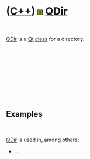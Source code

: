 



 

 

 

 

 

([C++](Cpp.htm)) ![Qt](PicQt.png) [QDir](CppQDir.htm)
=====================================================

 

[QDir](CppQDir.htm) is a [Qt](CppQt.htm) [class](CppClass.htm) for a
directory.

 

 

 

 

 

Examples
--------

 

[QDir](CppQDir.htm) is used in, among others:

-   ...

 

 

 

 

 





 



